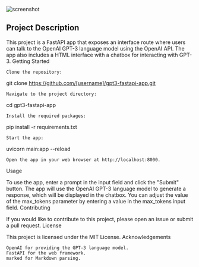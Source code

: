 ![screenshot](https://i.imgur.com/ghYxrOO.png)
## Project Description

This project is a FastAPI app that exposes an interface route where users can talk to the OpenAI GPT-3 language model using the OpenAI API. The app also includes a HTML interface with a chatbox for interacting with GPT-3.
Getting Started

    Clone the repository:

git clone https://github.com/[username]/gpt3-fastapi-app.git

    Navigate to the project directory:

cd gpt3-fastapi-app

    Install the required packages:

pip install -r requirements.txt

    Start the app:

uvicorn main:app --reload

    Open the app in your web browser at http://localhost:8000.

Usage

To use the app, enter a prompt in the input field and click the "Submit" button. The app will use the OpenAI GPT-3 language model to generate a response, which will be displayed in the chatbox. You can adjust the value of the max_tokens parameter by entering a value in the max_tokens input field.
Contributing

If you would like to contribute to this project, please open an issue or submit a pull request.
License

This project is licensed under the MIT License.
Acknowledgements

    OpenAI for providing the GPT-3 language model.
    FastAPI for the web framework.
    marked for Markdown parsing.